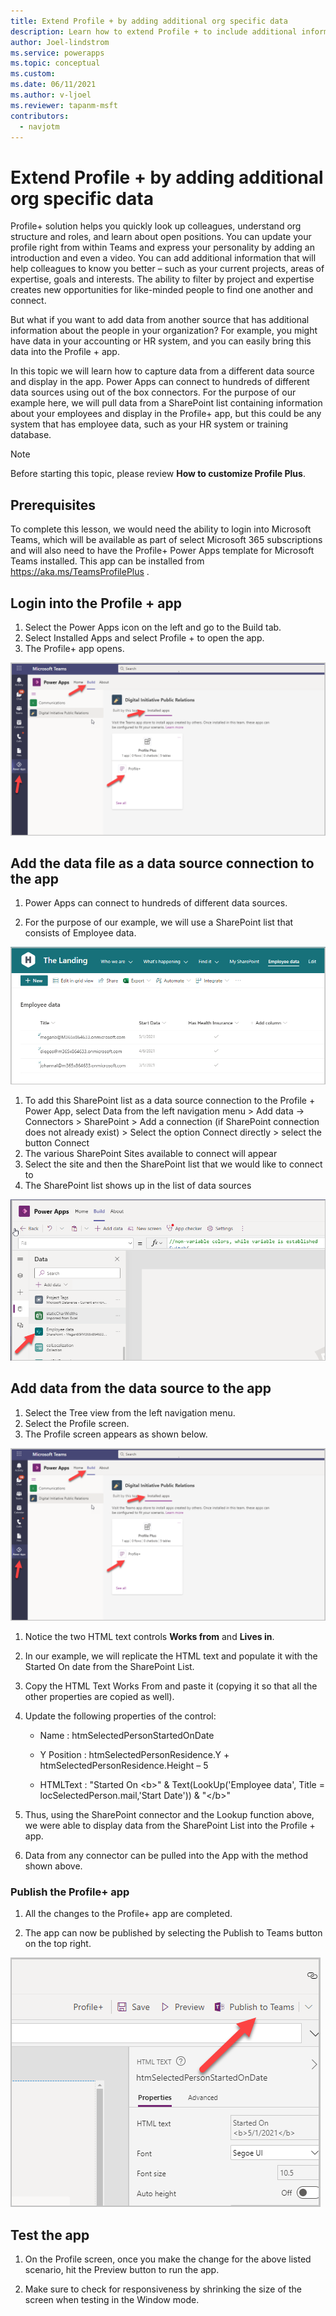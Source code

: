 ```yaml
---
title: Extend Profile + by adding additional org specific data
description: Learn how to extend Profile + to include additional information from your company.
author: Joel-lindstrom
ms.service: powerapps
ms.topic: conceptual
ms.custom: 
ms.date: 06/11/2021
ms.author: v-ljoel
ms.reviewer: tapanm-msft
contributors:
  - navjotm
---
```

# Extend Profile + by adding additional org specific data

Profile+ solution helps you quickly look up colleagues, understand org structure and roles, and learn about open positions. You can update your profile right from within Teams and express your personality by adding an introduction and even a video. You can add additional information that will help colleagues to know you better – such as your current projects, areas of expertise, goals and interests. The ability to filter by project and expertise creates new opportunities for like-minded people to find one another and connect.

But what if you want to add data from another source that has additional information about the people in your organization? For example, you might have data in your accounting or HR system, and you can easily bring this data into the Profile + app.

In this topic we will learn how to capture data from a different data source and display in the app. Power Apps can connect to hundreds of different data sources using out of the box connectors. For the purpose of our example here, we will pull data from a SharePoint list containing information about your employees and display in the Profile+ app, but this could be any system that has employee data, such as your HR system or training database.

> [!NOTE]
>
> Before starting this topic, please review **How to customize Profile Plus**.

## Prerequisites

To complete this lesson, we would need the ability to login into Microsoft Teams, which will be available as part of select Microsoft 365 subscriptions and will also need to have the Profile+ Power Apps template for Microsoft Teams installed. This app can be installed from https://aka.ms/TeamsProfilePlus .

## Login into the Profile + app

1.  Select the Power Apps icon on the left and go to the Build tab.
2.  Select Installed Apps and select Profile + to open the app.
3.  The Profile+ app opens.

![Opening Profile +](media/profile-plus-org-specific/profile-tile.png "Opening Profile +")

## Add the data file as a data source connection to the app

1.  Power Apps can connect to hundreds of different data sources.

2.  For the purpose of our example, we will use a SharePoint list that consists of Employee data.

![SharePoint list](media/profile-plus-org-specific/sharepoint-site.png "SharePoint list")

1.  To add this SharePoint list as a data source connection to the Profile +     Power App, select Data from the left navigation menu > Add data -> Connectors > SharePoint > Add a connection (if SharePoint connection  does not already exist) > Select the option Connect directly \> select the button Connect
2.  The various SharePoint Sites available to connect will appear
3.  Select the site and then the SharePoint list that we would like to connect to
4.  The SharePoint list shows up in the list of data sources

![SharePoint data sources](media/profile-plus-org-specific/employee-data.png "SharePoint data sources")

## Add data from the data source to the app

1.  Select the Tree view from the left navigation menu.
2.  Select the Profile screen.
3.  The Profile screen appears as shown below.

![Profile screen](media/profile-plus-org-specific/profile-tile.png "Profile screen")

1.  Notice the two HTML text controls **Works from**  and **Lives in**. 
2.  In our example, we will replicate the HTML text and populate it with the Started On date from the SharePoint List.
3.  Copy the HTML Text Works From and paste it (copying it so that all the other properties are copied as well).
4.  Update the following properties of the control:

    -  Name : htmSelectedPersonStartedOnDate

    -  Y Position : htmSelectedPersonResidence.Y + htmSelectedPersonResidence.Height – 5
        
    -  HTMLText : "Started On \<b\>" & Text(LookUp('Employee data', Title = locSelectedPerson.mail,'Start Date')) & "\</b\>"
    
5.  Thus, using the SharePoint connector and the Lookup function above, we were able to display data from the SharePoint List into the
    Profile + app.
    
6.  Data from any connector can be pulled into the App with the method shown above.



### Publish the Profile+ app

1.  All the changes to the Profile+ app are completed.

2.  The app can now be published by selecting the Publish to Teams button on the top right.

![Publish the app](media/profile-plus-org-specific/card.png "Publish the app")

## Test the app

1.  On the Profile screen, once you make the change for the above listed scenario, hit the Preview button to run the app.
    
2.  Make sure to check for responsiveness by shrinking the size of the screen when testing in the Window mode.
